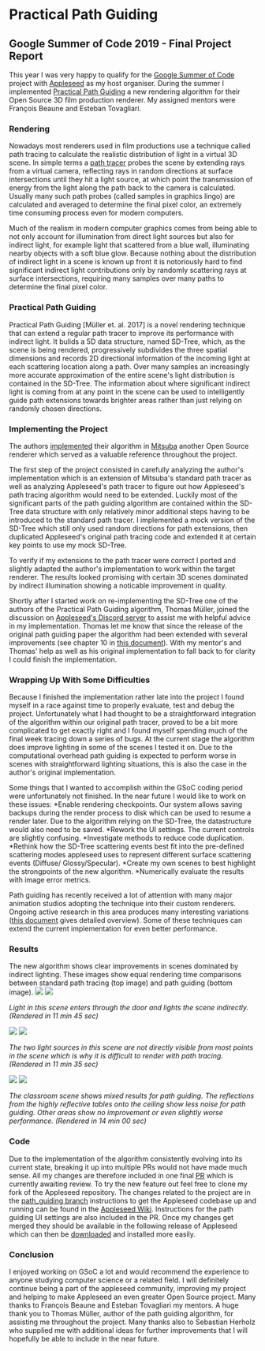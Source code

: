 # Practical Path Guiding
## Google Summer of Code 2019 - Final Project Report
This year I was very happy to qualify for the [Google Summer of Code](https://summerofcode.withgoogle.com/) project with [Appleseed](https://appleseedhq.net/) as my host organiser. During the summer I implemented [Practical Path Guiding](https://github.com/Tom94/practical-path-guiding) a new rendering algorithm for their Open Source 3D film production renderer. My assigned mentors were François Beaune and Esteban Tovagliari.

### Rendering
Nowadays most renderers used in film productions use a technique called path tracing to calculate the realistic distribution of light in a virtual 3D scene. In simple terms a [path tracer](https://www.youtube.com/watch?v=frLwRLS_ZR0 "A short explanation video by Disney") probes the scene by extending rays from a virtual camera, reflecting rays in random directions at surface intersections until they hit a light source, at which point the transmission of energy from the light along the path back to the camera is calculated. Usually many such path probes (called samples in graphics lingo) are calculated and averaged to determine the final pixel color, an extremely time consuming process even for modern computers.

Much of the realism in modern computer graphics comes from being able to not only account for illumination from direct light sources but also for indirect light, for example light that scattered from a blue wall, illuminating nearby objects with a soft blue glow. Because nothing about the distribution of indirect light in a scene is known up front it is notoriously hard to find significant indirect light contributions only by randomly scattering rays at surface intersections, requiring many samples over many paths to determine the final pixel color.

### Practical Path Guiding
Practical Path Guiding [Müller et. al. 2017] is a novel rendering technique that can extend a regular path tracer to improve its performance with indirect light. It bulids a 5D data structure, named SD-Tree, which, as the scene is being rendered, progressively subdivides the three spatial dimensions and records 2D directional information of the incoming light at each scattering location along a path. Over many samples an increasingly more accurate approximation of the entire scene's light distribution is contained in the SD-Tree. The information about where significant indirect light is coming from at any point in the scene can be used to intelligently guide path extensions towards brighter areas rather than just relying on randomly chosen directions.

### Implementing the Project
The authors [implemented](https://github.com/Tom94/practical-path-guiding) their algorithm in [Mitsuba](https://www.mitsuba-renderer.org/) another Open Source renderer which served as a valuable reference throughout the project.

The first step of the project consisted in carefully analyzing the author's implementation which is an extension of Mitsuba's standard path tracer as well as analyzing Appleseed's path tracer to figure out how Appleseed's path tracing algorithm would need to be extended. Luckily most of the significant parts of the path guiding algorithm are contained within the SD-Tree data structure with only relatively minor additional steps having to be introduced to the standard path tracer. I implemented a mock version of the SD-Tree which still only used random directions for path extensions, then duplicated Appleseed's original path tracing code and extended it at certain key points to use my mock SD-Tree.

To verify if my extensions to the path tracer were correct I ported and slightly adapted the author's implementation to work within the target renderer. The results looked promising with certain 3D scenes dominated by indirect illumination  showing a noticable improvement in quality.

Shortly after I started work on re-implementing the SD-Tree one of the authors of the Practical Path Guiding algorithm, Thomas Müller, joined the discussion on [Appleseed's Discord server](https://discord.gg/Vcu5A7h) to assist me with helpful advice in my implementation. Thomas let me know that since the release of the original path guiding paper the algorithm had been extended with several improvements (see chapter 10 in [this document](https://jo.dreggn.org/path-tracing-in-production/2019/guiding.pdf)). With my mentor's and Thomas' help as well as his original implementation to fall back to for clarity I could finish the implementation.

### Wrapping Up With Some Difficulties
Because I finished the implementation rather late into the project I found myself in a race against time to properly evaluate, test and debug the project. Unfortunately what I had thought to be a straightforward integration of the algorithm within our original path tracer, proved to be a bit more complicated to get exactly right and I found myself spending much of the final week tracing down a series of bugs. At the current stage the algorithm does improve lighting in some of the scenes I tested it on. Due to the computational overhead path guiding is expected to perform worse in scenes with straightforward lighting situations, this is also the case in the author's original implementation.

Some things that I wanted to accomplish within the GSoC coding period were unfortunately not finished. In the near future I would like to work on these issues:
*Enable rendering checkpoints. Our system allows saving backups during the render process to disk which can be used to resume a render later. Due to the algorithm
relying on the SD-Tree, the datastructure would also need to be saved.
*Rework the UI settings. The current controls are slightly confusing.
*Investigate methods to reduce code duplication.
*Rethink how the SD-Tree scattering events best fit into the pre-defined scattering modes appleseed uses to represent different surface scattering events (Diffuse/
Glossy/Specular).
*Create my own scenes to best highlight the strongpoints of the new algorithm.
*Numerically evaluate the results with image error metrics.

Path guiding has recently received a lot of attention with many major animation studios adopting the technique into their custom renderers. Ongoing active research
in this area produces many interesting variations ([this document](https://jo.dreggn.org/path-tracing-in-production/2019/guiding.pdf "SIGGRAPH Path Guiding in Production - Course Notes") gives detailed overview). Some of these techniques can extend the current implementation for even better performance.

### Results
The new algorithm shows clear improvements in scenes dominated by indirect lighting. These images show equal rendering time comparisons between standard path tracing
(top image) and path guiding (bottom image).
![](images/ajar_pt.png)
![](images/ajar_pg.png)


*Light in this scene enters through the door and lights the scene indirectly. (Rendered in 11 min 45 sec)*

![](images/bidir_pt.png)
![](images/bidir_pg.png)


*The two light sources in this scene are not directly visible from most points in the scene which is why it is difficult to render with path tracing.  (Rendered in 11 min 35 sec)*

![](images/classroom_pt.png)
![](images/classroom_pg.png)


*The classroom scene shows mixed results for path guiding. The reflections from the highly reflective tables onto the ceiling show less noise for path guiding.
Other areas show no improvement or even slightly worse performance.  (Rendered in 14 min 00 sec)*

### Code
Due to the implementation of the algorithm consistently evolving into its current state, breaking it up into multiple PRs would not have made much sense. All my changes are therefore included in one final [PR](https://github.com/appleseedhq/appleseed/pull/2656) which is currently awaiting review. To try the new feature out feel free to clone my fork of the Appleseed repository. The changes related to the project are in the [path_guiding branch](https://github.com/BashPrince/appleseed/tree/path_guiding) instructions to get the Appleseed codebase up and running can be found in the [Appleseed Wiki](https://github.com/appleseedhq/appleseed/wiki/Building-appleseed). Instructions for the path guiding UI settings are also included in the PR. Once my changes get merged they should be available in the following release of Appleseed which can then be [downloaded](https://appleseedhq.net/download.html) and installed more easily.

### Conclusion
I enjoyed working on GSoC a lot and would recommend the experience to anyone studying computer science or a related field. I will definitely continue being a part of the
appleseed community, improving my project and helping to make Appleseed an even greater Open Source project. Many thanks to François Beaune and Esteban Tovagliari my
mentors. A huge thank you to Thomas Müller, author of the path guiding algorithm, for assisting me throughout the project. Many thanks also to Sebastian Herholz who supplied me with additional ideas for further improvements that I will hopefully be able to include in the near future.